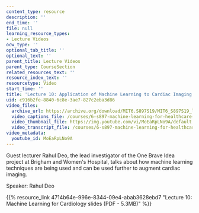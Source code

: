 ```yaml
---
content_type: resource
description: ''
end_time: ''
file: null
learning_resource_types:
- Lecture Videos
ocw_type: ''
optional_tab_title: ''
optional_text: ''
parent_title: Lecture Videos
parent_type: CourseSection
related_resources_text: ''
resource_index_text: ''
resourcetype: Video
start_time: ''
title: 'Lecture 10: Application of Machine Learning to Cardiac Imaging'
uid: c916b2fe-8840-6c8e-3ae7-827c2eba3d86
video_files:
  archive_url: https://archive.org/download/MIT6.S897S19/MIT6_S897S19_lec10_300k.mp4
  video_captions_file: /courses/6-s897-machine-learning-for-healthcare-spring-2019/d2a40f0bfe3a5af491a08e1123459810_MoEaRpLNo9A.vtt
  video_thumbnail_file: https://img.youtube.com/vi/MoEaRpLNo9A/default.jpg
  video_transcript_file: /courses/6-s897-machine-learning-for-healthcare-spring-2019/8996dd4335440fca237aad55c54bf2d0_MoEaRpLNo9A.pdf
video_metadata:
  youtube_id: MoEaRpLNo9A
---
```


Guest lecturer Rahul Deo, the lead investigator of the One Brave Idea project at Brigham and Women's Hospital, talks about how machine learning techniques are being used and can be used further to augment cardiac imaging.

Speaker: Rahul Deo

{{% resource_link 4714b64e-996e-8344-09e4-abab3628ebd7 "Lecture 10: Machine Learning for Cardiology slides (PDF - 5.3MB)" %}}



